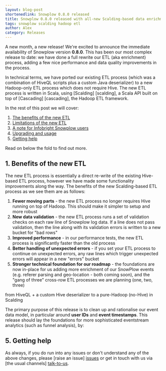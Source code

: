 ```yaml
---
layout: blog-post
shortenedlink: Snowplow 0.8.0 released
title: Snowplow 0.8.0 released with all-new Scalding-based data enrichment
tags: snowplow scalding hadoop etl
author: Alex
category: Releases
---
```


A new month, a new release! We're excited to announce the immediate availability of Snowplow version **0.8.0**. This has been our most complex release to date: we have done a full rewrite our ETL (aka enrichment) process, adding a few nice performance and data quality improvements in the process.

In technical terms, we have ported our existing ETL process (which was a combination of HiveQL scripts plus a custom Java deserializer) to a new Hadoop-only ETL process which does not require Hive. The new ETL process is written in Scala, using [Scalding] [scalding], a Scala API built on top of [Cascading] [cascading], the Hadoop ETL framework.

In the rest of this post we will cover:

1. [The benefits of the new ETL](/blog/2013/04/03/snowplow-0.8.0-released-with-all-new-scalding-based-data-enrichment#benefits)
2. [Limitations of the new ETL](/blog/2013/04/03/snowplow-0.8.0-released-with-all-new-scalding-based-data-enrichment#limitations)
3. [A note for Infobright Snowplow users](/blog/2013/04/03/snowplow-0.8.0-released-with-all-new-scalding-based-data-enrichment#infobright-note)
4. [Upgrading and usage](/blog/2013/04/03/snowplow-0.8.0-released-with-all-new-scalding-based-data-enrichment#upgrading-usage)
5. [Getting help](/blog/2013/04/03/snowplow-0.8.0-released-with-all-new-scalding-based-data-enrichment#help)

Read on below the fold to find out more.

<!--more-->

<h2><a name="benefits">1. Benefits of the new ETL</a></h2>

The new ETL process is essentially a direct re-write of the existing Hive-based ETL process, however we have made some functionality improvements along the way. The benefits of the new Scalding-based ETL process as we see them are as follows:

1. **Fewer moving parts** - the new ETL process no longer requires Hive running on top of Hadoop. This should make it simpler to setup and more robust
2. **New data validation** - the new ETL process runs a set of validation checks on each raw line of Snowplow log data. If a line does not pass validation, then the line along with its validation errors is written to a new bucket for "bad rows"
3. **Improved performance** - in our performance tests, the new ETL process is significantly faster than the old process
4. **Better handling of unexpected errors** - if you set your ETL process to continue on unexpected errors, any raw lines which trigger unexpected errors will appear in a new "errors" bucket
5. **Stronger technical foundation for our roadmap** - the foundations are now in-place for us adding more enrichment of our SnowPlow events (e.g. referer parsing and geo-location - both coming soon), and the "gang of three" cross-row ETL processes we are planning (one, two, three)




 from HiveQL + a custom Hive deserializer to a pure-Hadoop (no-Hive) in Scalding

 The primary purpose of this release is to clean up and rationalise our event data model, in particular around **user IDs** and **event timestamps**. This release should lay the foundations for more sophisticated eventstream analytics (such as funnel analysis), by:

 <h2><a name="help">5. Getting help</a></h2>

As always, if you do run into any issues or don't understand any of the above changes, please [raise an issue] [issues] or get in touch with us via [the usual channels] [talk-to-us].

[issues]: https://github.com/snowplow/snowplow/issues
[talk-to-us]: https://github.com/snowplow/snowplow/wiki/Talk-to-us